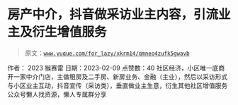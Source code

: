 # 房产中介，抖音做采访业主内容，引流业主及衍生增值服务

> 原文：[`www.yuque.com/for_lazy/xkrm14/qmneo4zufk5gwavb`](https://www.yuque.com/for_lazy/xkrm14/qmneo4zufk5gwavb)

<ne-p id="u105d4ea0" data-lake-id="u105d4ea0"><ne-text id="u7d23df43">作者： 2023 猴赛雷</ne-text></ne-p> <ne-p id="u578c8f6b" data-lake-id="u578c8f6b"><ne-text id="u5270f259">日期：2023-02-09</ne-text></ne-p> <ne-p id="u054eacbd" data-lake-id="u054eacbd"><ne-text id="ua21159b4">点赞数：</ne-text><ne-text id="u57723b00" ne-bold="true">40</ne-text></ne-p> <ne-hole id="u219c27a6" data-lake-id="u219c27a6"><ne-card data-card-name="hr" data-card-type="block" id="Axgzv" data-event-boundary="card"><ne-p id="u969c1855" data-lake-id="u969c1855"><ne-text id="u8bd3292a">社区经济，小区唯一底商开一家中介门店，主做租房及二手房、新房业务、金融（主业），然后以采访形式与小区业主互动，抖音宣传（采访类），垂直做业主生意，衍生其他社区增值服务</ne-text></ne-p> <ne-hole id="ub0fdae19" data-lake-id="ub0fdae19"><ne-card data-card-name="hr" data-card-type="block" id="qvRJ7" data-event-boundary="card"><ne-p id="u91997d4c" data-lake-id="u91997d4c"><ne-text id="ue1f96f36">公众号懒人找资源，懒人专属群分享</ne-text></ne-p></ne-card></ne-hole></ne-card></ne-hole>